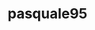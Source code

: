 ---
title: pasquale95
github: https://github.com/pasquale95
mode: dark
transition: 1s
score: 88.0
archetype:
- Cool Banner
- Dynamic
- Editor’s Choice
- Little Bit of Everything
---